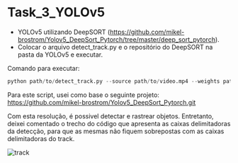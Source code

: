 # Task_3_YOLOv5

- YOLOv5 utilizando DeepSORT (https://github.com/mikel-brostrom/Yolov5_DeepSort_Pytorch/tree/master/deep_sort_pytorch).
- Colocar o arquivo detect_track.py e o repositório do DeepSORT na pasta da YOLOv5 e executar.

Comando para executar:

```py
python path/to/detect_track.py --source path/to/video.mp4 --weights path/to/best.pt
```

Para este script, usei como base o seguinte projeto: https://github.com/mikel-brostrom/Yolov5_DeepSort_Pytorch.git 

Com esta resolução, é possivel detectar e rastrear objetos. Entretanto, deixei comentado o trecho do código que apresenta as caixas delimitadoras da detecção, para que as mesmas não fiquem sobrepostas com as caixas delimitadoras do track.

![track](https://user-images.githubusercontent.com/78621851/126008179-4d5baf87-52da-4e54-86d0-b6e199aaae8b.gif)
